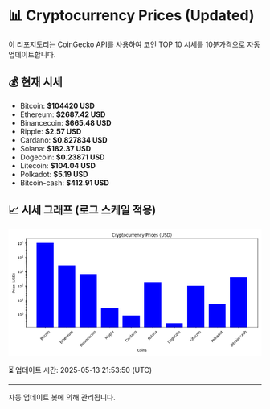 
# 📊 Cryptocurrency Prices (Updated)

이 리포지토리는 CoinGecko API를 사용하여 코인 TOP 10 시세를 10분가격으로 자동 업데이트합니다.

## 💰 현재 시세
- Bitcoin: **$104420 USD**
- Ethereum: **$2687.42 USD**
- Binancecoin: **$665.48 USD**
- Ripple: **$2.57 USD**
- Cardano: **$0.827834 USD**
- Solana: **$182.37 USD**
- Dogecoin: **$0.23871 USD**
- Litecoin: **$104.04 USD**
- Polkadot: **$5.19 USD**
- Bitcoin-cash: **$412.91 USD**

## 📈 시세 그래프 (로그 스케일 적용)
![Crypto Prices](crypto_prices.png)

⏳ 업데이트 시간: 2025-05-13 21:53:50 (UTC)

---
자동 업데이트 봇에 의해 관리됩니다.
